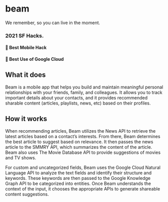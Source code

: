 # beam
We remember, so you can live in the moment.

### 2021 SF Hacks.
#### :star2: Best Mobile Hack
#### :star2: Best Use of Google Cloud


## What it does
Beam is a mobile app that helps you build and maintain meaningful personal relationships with your friends, family, and colleagues. It allows you to track important details about your contacts, and it provides recommended sharable content (articles, playlists, news, etc) based on their profiles.

## How it works
When recommending articles, Beam utilizes the News API to retrieve the latest articles based on a contact’s interests. From there, Beam determines the best article to suggest based on relevance. It then passes the news article to the SMMRY API, which summarizes the content of the article. Beam also uses The Movie Database API to provide suggestions of movies and TV shows.

For custom and uncategorized fields, Beam uses the Google Cloud Natural Language API to analyze the text fields and identify their structure and keywords. These keywords are then passed to the Google Knowledge Graph API to be categorized into entities. Once Beam understands the context of the input, it chooses the appropriate APIs to generate shareable content suggestions.
